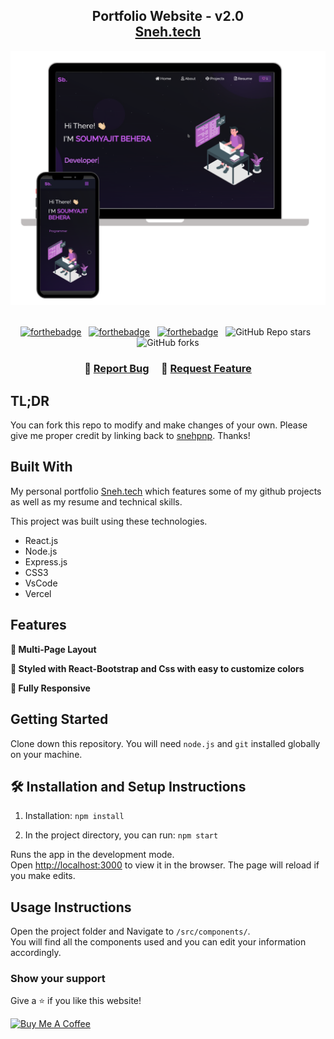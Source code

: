 <h2 align="center">
  Portfolio Website - v2.0<br/>
  <a href="https://snehtech.vercel.app/" target="_blank">Sneh.tech</a>

</h2>
<div align="center">
  <img alt="Demo" src="./Images/readme-img1.png" />
</div>

<br/>

<center>

[![forthebadge](https://forthebadge.com/images/badges/built-with-love.svg)](https://forthebadge.com) &nbsp;
[![forthebadge](https://forthebadge.com/images/badges/made-with-javascript.svg)](https://forthebadge.com) &nbsp;
[![forthebadge](https://forthebadge.com/images/badges/open-source.svg)](https://forthebadge.com) &nbsp;
![GitHub Repo stars](https://img.shields.io/github/stars/snehpnp/Portfolio?color=red&logo=github&style=for-the-badge) &nbsp;
![GitHub forks](https://img.shields.io/github/forks/snehpnp/Portfolio?color=red&logo=github&style=for-the-badge)

</center>

<h3 align="center">
    🔹
    <a href="https://github.com/snehpnp/Portfolio/issues">Report Bug</a> &nbsp; &nbsp;
    🔹
    <a href="https://github.com/snehpnp/Portfolio/issues">Request Feature</a>
</h3>

## TL;DR

You can fork this repo to modify and make changes of your own. Please give me proper credit by linking back to [snehpnp](https://github.com/snehpnp/Portfolio). Thanks!

## Built With

My personal portfolio <a href="https://snehtech.vercel.app/" target="_blank">Sneh.tech</a> which features some of my github projects as well as my resume and technical skills.<br/>

This project was built using these technologies.

- React.js
- Node.js
- Express.js
- CSS3
- VsCode
- Vercel

## Features

**📖 Multi-Page Layout**

**🎨 Styled with React-Bootstrap and Css with easy to customize colors**

**📱 Fully Responsive**

## Getting Started

Clone down this repository. You will need `node.js` and `git` installed globally on your machine.

## 🛠 Installation and Setup Instructions

1. Installation: `npm install`

2. In the project directory, you can run: `npm start`

Runs the app in the development mode.\
Open [http://localhost:3000](http://localhost:3000) to view it in the browser.
The page will reload if you make edits.

## Usage Instructions

Open the project folder and Navigate to `/src/components/`. <br/>
You will find all the components used and you can edit your information accordingly.

### Show your support

Give a ⭐ if you like this website!

<a href="https://www.buymeacoffee.com/snehpnp" target="_blank"><img src="https://cdn.buymeacoffee.com/buttons/v2/default-violet.png" alt="Buy Me A Coffee" height= "60px" width= "217px" ></a>
